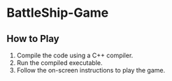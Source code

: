 # BattleShip-Game
## How to Play

1. Compile the code using a C++ compiler.
2. Run the compiled executable.
3. Follow the on-screen instructions to play the game.
